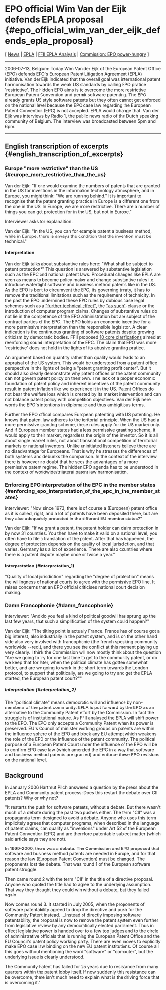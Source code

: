 # EPO official Wim Van der Eijk defends EPLA proposal {#epo_official_wim_van_der_eijk_defends_epla_proposal}

\[ [ News](SwpatcninoEn "wikilink") \| [ EPLA](EplaEn "wikilink") \| [
FFII EPLA Analysis](EplaAnalysisEn "wikilink") \| [ Commission: EPO
power-hungry](ComEPOPr060710En "wikilink") \]

------------------------------------------------------------------------

2006-07-13, Belgium: Today Wim Van der Eijk of the European Patent
Office (EPO) defends EPO\'s European Patent Litigation Agreement (EPLA)
initiative. Van der Eijk indicated that the overall goal was
international patent harmonisation towards the weak US standards by
calling EPO pratice \'restrictive\'. The hidden EPO aims is to overcome
the more restrictive European Patent Convention and permit software
patenting. The EPO already grants US style software patents but they
often cannot get enforced on the national level because the EPO case law
regarding the European Patent Convention (EPC) is not accepted. EPLA
would change that. Van der Eijk was interviews by Radio 1, the public
news radio of the Dutch speaking community of Belgium. The interview was
broadcasted between 5pm and 6pm.

------------------------------------------------------------------------

## English transcription of excerpts {#english_transcription_of_excerpts}

### Europe \"more restrictive\" than the US {#europe_more_restrictive_than_the_us}

Van der Eijk: \"If one would examine the numbers of patents that are
granted in the US for inventions in the information technology
atmosphere, and in Europe, you might think: \"We are running behind.\"
It is important to recognise that the patent granting practice in Europe
is a different one from the one in the US. In Europe, we are more
restrictive. There are a number of things you can get protection for in
the US, but not in Europe.\"

Interviewer asks for explanaition.

Van der Eijk: \"In the US, you can for example patent a business method,
while in Europe, there is always the condition that the invention must
be technical.\"

#### Interpretation

Van der Eijk talks about substantive rules here: \"What shall be subject
to patent protection?\" This question is answered by substantive
legislation such as the EPC and national patent laws. Procedural changes
like EPLA are seen as means to become policy maker and change
substantive rules i.e. introduce watertight software and business method
patents like in the US. As the EPO is bent to circumvent the EPC, its
governing treaty, it has to remove the traditional limitations such as
the requirement of technicity. In the past the EPO undermined these EPC
rules by dubious case legal schemes such as a [\"further technical
effect\"](http://fifipedia.ffii.org/Further_technical_effect "wikilink"),
the [\"as such\"](http://fifipedia.ffii.org/as_such "wikilink")-clause
or the introduction of computer program claims. Changes of substantive
rules do not lie in the competence of the EPO administration but are
subject of the contract parties of the EPC. The EPO holds an economic
incentive for a more permissive interpretation than the responsible
legislator. A clear indication is the continuous granting of software
patents despite growing criticism by democratic bodies. FFII proposed
[10 core
clarifications](http://swpat.ffii.org/papers/europarl0309/amends05/juri0504/mgp/ "wikilink")
aimed at reenforcing sound interpretation of the EPC. The claim that EPO
was more \'restrictive\' does not hold in the lights of its abusive
granting pratice.

An argument based on quantity rather than quality would leads to an
appraisal of the US system. This would be understood from a patent
office perspective in the lights of being a \"patent granting profit
center\". But it should also clearly demonstrate why patent offices or
the patent community can not govern patent policy on their own. The lack
of a proper economic foundation of patent policy and inherent incentives
of the patent community result in patent inflation like we experience it
in the US. Patent Offices do not bear the welfare loss which is created
by its market intervention and can not balance patent policy with
competition objectives. Van der Eijk here words the EPO\'s intentions in
diplomatic and thus ambigitious terms.

Further the EPO offical compares European patenting with US patenting.
He knows that patent law adheres to the teritorial principle. When the
US had a more permissive granting scheme, these rules apply for the US
market only. And if European member states had a less permissive
granting scheme, it would apply to their market, regardless the origin
of the inventor. So it is all about single market rules, not about
transnational competition of territorial markets or national inventors.
Unlike uninitiated listeners believe there are no disadvantage for
Europeans. That is why he stresses the differences of both systems and
debunks the comparison. In the context of the interview there is however
no doubt that he sees the advantages of a more premissive patent regime.
The hidden EPO agenda has to be understood in the context of
worldwide/trilateral patent law harmonisation.

### Enforcing EPO interpretation of the EPC in the member states {#enforcing_epo_interpretation_of_the_epc_in_the_member_states}

interviewer: \"Now since 1973, there is of course a (European) patent
office as it is called, right, and a lot of patents have been deposited
there, but are they also adequately protected in the different EU member
states?\"

Van der Eijk: \"If we grant a patent, the patent holder can claim
protection in by now 31 countries. You then have to make it valid on a
national level, you often have to file a translation of the patent.
After that has happened, the degree of protection depends on the quality
of local jurisdiction, and that varies. Germany has a lot of experience.
There are also countries where there is a patent dispute maybe once or
twice a year.\"

#### Interpretation {#interpretation_1}

\"Quality of local jurisdiction\" regarding the \"degree of protection\"
means the willingness of national courts to agree with the permissive
EPO line. It raises concerns that an EPO official criticises national
court decision making.

### Damn Francophonie {#damn_francophonie}

interviewer: \"And do you feel a kind of political goodwil has sprung up
the last few years, that such a simplification of the system could
happen?\"

Van der Eijk: \"The tilting point is actually France. France has of
course got a big interest, also industrially in the patent system, and
is on the other hand side also very involved with francophonie (the
french speaking community worldwide \--red.), and there you see the
conflict at this moment playing up very clearly. I think the Commission
will now mostly think about the question \"Are we going to try for one
last time to get to the community patent, or do we keep that for later,
when the political climate has gotten somewhat better, and are we going
to work in the short term towards the London protocol, to support that
politically, are we going to try and get the EPLA started, the European
patent court?\"\"

##### Interpretation {#interpretation_2}

The \"political climate\" means democratic will and influence by
non-members of the patent community. EPLA is put forward by the EPO as
an alternative to the Community Patent effort by the Commission. In fact
the struggle is of institutional nature. As FFII analysed the EPLA will
shift power to the EPO. The EPO only accepts a Community Patent when its
power is preserved. EU\'s Council of minister working groups on patents
are within the influence sphere of the EPO and block any EU attempt
which weakens the role of the EPO or the influence of the patent
community. The political purpose of a European Patent Court under the
influence of the EPO will be to confirm EPO case law (which amended the
EPC in a way that software and business method patents are granted) and
enforce these EPO revisions on the national level.

## Background

In January 2006 Hartmut Pilch answered a question by the press about the
EPLA and Community patent process: Does this restart the debate over CII
patents? Why or why not?

\"It restarts the push for software patents, without a debate. But there
wasn\'t much of a debate during the past two pushes either. The term
\"CII\" was a propaganda term, designed to avoid a debate. Anyone who
uses this term implicitely agrees that computer programs, when described
in the language of patent claims, can qualify as \"inventions\" under
Art 52 of the European Patent Convention (EPC) and are therefore
patentable subject matter (which said article says they are not).

In 1999-2000, there was a debate. The Commission and EPO proposed that
software and business method patents are needed in Europe, and for that
reason the law (European Patent Convention) must be changed. The
proponents lost the debate. That was round 1 of the European software
patent struggle.

Then came round 2 with the term \"CII\" in the title of a directive
proposal. Anyone who quoted the title had to agree to the underlying
assumption. That way they thought they could win without a debate, but
they failed again.

Now comes round 3. It started in July 2005, when the proponents of
software patentability agreed to drop the directive and push for the
Community Patent instead. \...Instead of directly imposing software
patentability, the proposal is now to remove the patent system even
further from legislative review by any democratically elected
parliament. Thus in effect legislative power is handed over to a few top
judges and to the circle of administrative officials that is running the
European Patent Office and the EU Council\'s patent policy working
party. There are even moves to explicitly make EPO case law binding on
the new EU patent institutions. Of course all this goes without
mentioning the word \"software\" or \"computer\", but the underlying
issue is clearly understood.

The Community Patent has failed for 25 years due to resistance from many
quarters within the patent lobby itself. If now suddenly this resistance
can be overcome, there isn\'t much need to explain what is the driving
force that is overcoming it.\"

